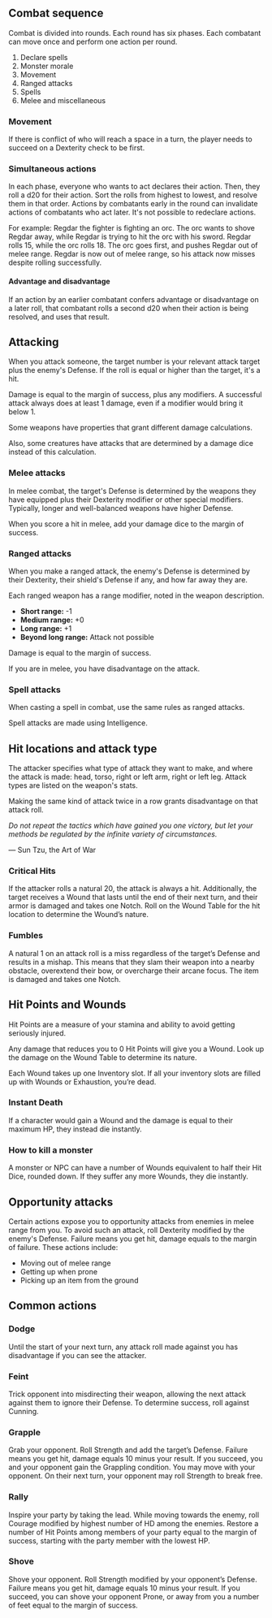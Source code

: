 ## Combat sequence

Combat is divided into rounds. Each round has six phases. Each combatant can move once and perform one action per round.

1. Declare spells
2. Monster morale
3. Movement
4. Ranged attacks
5. Spells
6. Melee and miscellaneous

### Movement
If there is conflict of who will reach a space in a turn, the player needs to succeed on a Dexterity check to be first.

### Simultaneous actions
In each phase, everyone who wants to act declares their action. Then, they roll a d20 for their action. Sort the rolls from highest to lowest, and resolve them in that order. Actions by combatants early in the round can invalidate actions of combatants who act later. It's not possible to redeclare actions.

For example: Regdar the fighter is fighting an orc. The orc wants to shove Regdar away, while Regdar is trying to hit the orc with his sword. Regdar rolls 15, while the orc rolls 18. The orc goes first, and pushes Regdar out of melee range. Regdar is now out of melee range, so his attack now misses despite rolling successfully.

#### Advantage and disadvantage
If an action by an earlier combatant confers advantage or disadvantage on a later roll, that combatant rolls a second d20 when their action is being resolved, and uses that result. 

## Attacking
When you attack someone, the target number is your relevant attack target plus the enemy's Defense. If the roll is equal or higher than the target, it's a hit. 

Damage is equal to the margin of success, plus any modifiers. A successful attack always does at least 1 damage, even if a modifier would bring it below 1.

Some weapons have properties that grant different damage calculations.

Also, some creatures have attacks that are determined by a damage dice instead of this calculation.

### Melee attacks
In melee combat, the target's Defense is determined by the weapons they have equipped plus their Dexterity modifier or other special modifiers. Typically, longer and well-balanced weapons have higher Defense. 

When you score a hit in melee, add your damage dice to the margin of success.

### Ranged attacks
When you make a ranged attack, the enemy's Defense is determined by their Dexterity, their shield's Defense if any, and how far away they are. 

Each ranged weapon has a range modifier, noted in the weapon description.

- **Short range:**  -1
- **Medium range:** +0
- **Long range:** +1
- **Beyond long range:** Attack not possible

Damage is equal to the margin of success. 

If you are in melee, you have disadvantage on the attack.

### Spell attacks
When casting a spell in combat, use the same rules as ranged attacks.

Spell attacks are made using Intelligence.

## Hit locations and attack type
The attacker specifies what type of attack they want to make, and where the attack is made: head, torso, right or left arm, right or left leg. Attack types are listed on the weapon's stats.

Making the same kind of attack twice in a row grants disadvantage on that attack roll.

_Do not repeat the tactics which have gained you one victory, but let your methods be regulated by the infinite variety of circumstances._

— Sun Tzu, the Art of War

### Critical Hits
If the attacker rolls a natural 20, the attack is always a hit. Additionally, the target receives a Wound that lasts until the end of their next turn, and their armor is damaged and takes one Notch. Roll on the Wound Table for the hit location to determine the Wound’s nature.

### Fumbles
A natural 1 on an attack roll is a miss regardless of the target’s Defense and results in a mishap. This means that they slam their weapon into a nearby obstacle, overextend their bow, or overcharge their arcane focus. The item is damaged and takes one Notch.
## Hit Points and Wounds
Hit Points are a measure of your stamina and ability to avoid getting seriously injured.

Any damage that reduces you to 0 Hit Points will give you a Wound. Look up the damage on the Wound Table to determine its nature.

Each Wound takes up one Inventory slot. If all your inventory slots are filled up with Wounds or Exhaustion, you’re dead.
### Instant Death
If a character would gain a Wound and the damage is equal to their maximum HP, they instead die instantly.
### How to kill a monster
A monster or NPC can have a number of Wounds equivalent to half their Hit Dice, rounded down. If they suffer any more Wounds, they die instantly.

## Opportunity attacks
Certain actions expose you to opportunity attacks from enemies in melee range from you. To avoid such an attack, roll Dexterity modified by the enemy's Defense. Failure means you get hit, damage equals to the margin of failure. These actions include:

- Moving out of melee range
- Getting up when prone
- Picking up an item from the ground

## Common actions
### Dodge
Until the start of your next turn, any attack roll made against you has disadvantage if you can see the attacker.

### Feint
Trick opponent into misdirecting their weapon, allowing the next attack against them to ignore their Defense. To determine success, roll against Cunning.

### Grapple
Grab your opponent. Roll Strength and add the target’s Defense. Failure means you get hit, damage equals 10 minus your result. If you succeed, you and your opponent gain the Grappling condition. You may move with your opponent. On their next turn, your opponent may roll Strength to break free.

### Rally
Inspire your party by taking the lead. While moving towards the enemy, roll Courage modified by highest number of HD among the enemies. Restore a number of Hit Points among members of your party equal to the margin of success, starting with the party member with the lowest HP.

### Shove
Shove your opponent. Roll Strength modified by your opponent’s Defense. Failure means you get hit, damage equals 10 minus your result. If you succeed, you can shove your opponent Prone, or away from you a number of feet equal to the margin of success.
